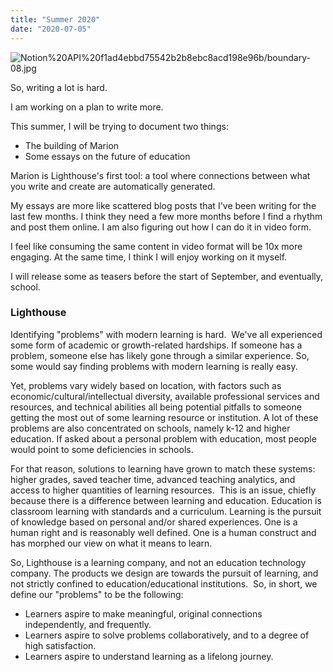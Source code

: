 ```yaml
---
title: "Summer 2020"
date: "2020-07-05"
---
```


![Notion%20API%20f1ad4ebbd75542b2b8ebc8acd198e96b/boundary-08.jpg](https://assets.website-files.com/5d5daf6d8ec6a150046c9488/5f023b67310d7d6e3e614c6b_joseph-ngabo-LZr7ZcMVDs4-unsplash.jpg)

So, writing a lot is hard.

I am working on a plan to write more.

This summer, I will be trying to document two things:

- The building of Marion
- Some essays on the future of education

Marion is Lighthouse's first tool: a tool where connections between what you write and create are automatically generated.

My essays are more like scattered blog posts that I've been writing for the last few months. I think they need a few more months before I find a rhythm and post them online. I am also figuring out how I can do it in video form.

I feel like consuming the same content in video format will be 10x more engaging. At the same time, I think I will enjoy working on it myself.

I will release some as teasers before the start of September, and eventually, school.

### Lighthouse

Identifying "problems" with modern learning is hard.
‍
We've all experienced some form of academic or growth-related hardships. If someone has a problem, someone else has likely gone through a similar experience. So, some would say finding problems with modern learning is really easy.‍

Yet, problems vary widely based on location, with factors such as economic/cultural/intellectual diversity, available professional services and resources, and technical abilities all being potential pitfalls to someone getting the most out of some learning resource or institution. A lot of these problems are also concentrated on schools, namely k-12 and higher education. If asked about a personal problem with education, most people would point to some deficiencies in schools.

For that reason, solutions to learning have grown to match these systems: higher grades, saved teacher time, advanced teaching analytics, and access to higher quantities of learning resources.
‍
This is an issue, chiefly because there is a difference between learning and education. Education is classroom learning with standards and a curriculum. Learning is the pursuit of knowledge based on personal and/or shared experiences. One is a human right and is reasonably well defined. One is a human construct and has morphed our view on what it means to learn.

So, Lighthouse is a learning company, and not an education technology company. The products we design are towards the pursuit of learning, and not strictly confined to education/educational institutions.
‍
So, in short, we define our "problems" to be the following:

- Learners aspire to make meaningful, original connections independently, and frequently.
- Learners aspire to solve problems collaboratively, and to a degree of high satisfaction.
- Learners aspire to understand learning as a lifelong journey.
